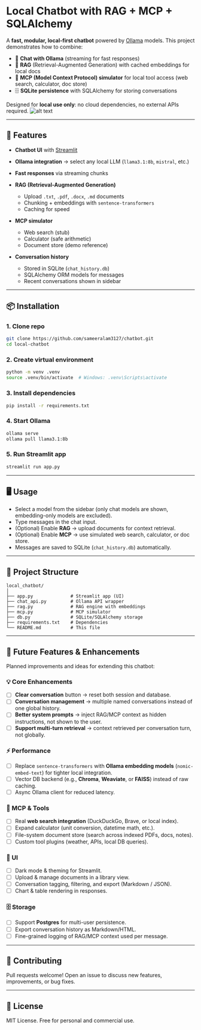 # Local Chatbot with RAG + MCP + SQLAlchemy

A **fast, modular, local-first chatbot** powered by [Ollama](https://ollama.ai/) models.
This project demonstrates how to combine:

- 🧠 **Chat with Ollama** (streaming for fast responses)
- 📄 **RAG** (Retrieval-Augmented Generation) with cached embeddings for local docs
- 🔌 **MCP (Model Context Protocol) simulator** for local tool access (web search, calculator, doc store)
- 🗄️ **SQLite persistence** with SQLAlchemy for storing conversations

Designed for **local use only**: no cloud dependencies, no external APIs required.
![alt text](<Screenshot 2025-09-21 at 12.12.22 AM.png>)

---

## 🚀 Features

- **Chatbot UI** with [Streamlit](https://streamlit.io/)
- **Ollama integration** → select any local LLM (`llama3.1:8b`, `mistral`, etc.)
- **Fast responses** via streaming chunks
- **RAG (Retrieval-Augmented Generation)**

  - Upload `.txt`, `.pdf`, `.docx`, `.md` documents
  - Chunking + embeddings with `sentence-transformers`
  - Caching for speed

- **MCP simulator**

  - Web search (stub)
  - Calculator (safe arithmetic)
  - Document store (demo reference)

- **Conversation history**

  - Stored in SQLite (`chat_history.db`)
  - SQLAlchemy ORM models for messages
  - Recent conversations shown in sidebar

---

## 📦 Installation

### 1. Clone repo

```bash
git clone https://github.com/sameeralam3127/chatbot.git
cd local-chatbot
```

### 2. Create virtual environment

```bash
python -m venv .venv
source .venv/bin/activate  # Windows: .venv\Scripts\activate
```

### 3. Install dependencies

```bash
pip install -r requirements.txt
```

### 4. Start Ollama

```bash
ollama serve
ollama pull llama3.1:8b
```

### 5. Run Streamlit app

```bash
streamlit run app.py
```

---

## 🖥️ Usage

- Select a model from the sidebar (only chat models are shown, embedding-only models are excluded).
- Type messages in the chat input.
- (Optional) Enable **RAG** → upload documents for context retrieval.
- (Optional) Enable **MCP** → use simulated web search, calculator, or doc store.
- Messages are saved to SQLite (`chat_history.db`) automatically.

---

## 📂 Project Structure

```
local_chatbot/
│
├── app.py              # Streamlit app (UI)
├── chat_api.py         # Ollama API wrapper
├── rag.py              # RAG engine with embeddings
├── mcp.py              # MCP simulator
├── db.py               # SQLite/SQLAlchemy storage
├── requirements.txt    # Dependencies
└── README.md           # This file
```

---

## 🔮 Future Features & Enhancements

Planned improvements and ideas for extending this chatbot:

### 💡 Core Enhancements

- [ ] **Clear conversation** button → reset both session and database.
- [ ] **Conversation management** → multiple named conversations instead of one global history.
- [ ] **Better system prompts** → inject RAG/MCP context as hidden instructions, not shown to the user.
- [ ] **Support multi-turn retrieval** → context retrieved per conversation turn, not globally.

### ⚡ Performance

- [ ] Replace `sentence-transformers` with **Ollama embedding models** (`nomic-embed-text`) for tighter local integration.
- [ ] Vector DB backend (e.g., **Chroma**, **Weaviate**, or **FAISS**) instead of raw caching.
- [ ] Async Ollama client for reduced latency.

### 🔌 MCP & Tools

- [ ] Real **web search integration** (DuckDuckGo, Brave, or local index).
- [ ] Expand calculator (unit conversion, datetime math, etc.).
- [ ] File-system document store (search across indexed PDFs, docs, notes).
- [ ] Custom tool plugins (weather, APIs, local DB queries).

### 🎨 UI

- [ ] Dark mode & theming for Streamlit.
- [ ] Upload & manage documents in a library view.
- [ ] Conversation tagging, filtering, and export (Markdown / JSON).
- [ ] Chart & table rendering in responses.

### 🗄️ Storage

- [ ] Support **Postgres** for multi-user persistence.
- [ ] Export conversation history as Markdown/HTML.
- [ ] Fine-grained logging of RAG/MCP context used per message.

---

## 🤝 Contributing

Pull requests welcome! Open an issue to discuss new features, improvements, or bug fixes.

---

## 📜 License

MIT License. Free for personal and commercial use.
